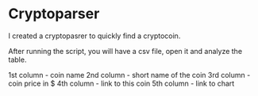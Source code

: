 # Cryptoparser


I created a cryptopasrer to quickly find a cryptocoin. 

After running the script, you will have a csv file, open it and analyze the table.

1st column - coin name
2nd column - short name of the coin
3rd column - coin price in $
4th column - link to this coin
5th column - link to chart


